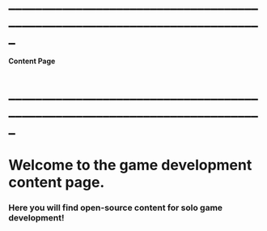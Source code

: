 # ___________________________________________________________________________
 #### Content Page
# ___________________________________________________________________________
# Welcome to the game development content page.
### Here you will find open-source content for solo game development!

